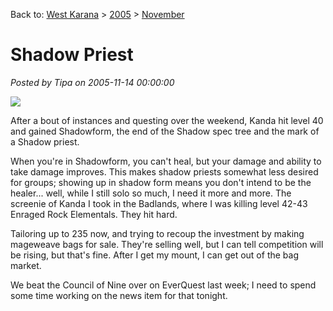 Back to: [West Karana](/posts/westkarana.md) > [2005](/posts/2005/westkarana.md) > [November](./westkarana.md)
# Shadow Priest

*Posted by Tipa on 2005-11-14 00:00:00*

![](../../../images/kanda40.gif)

After a bout of instances and questing over the weekend, Kanda hit level 40 and gained Shadowform, the end of the Shadow spec tree and the mark of a Shadow priest.

When you're in Shadowform, you can't heal, but your damage and ability to take damage improves. This makes shadow priests somewhat less desired for groups; showing up in shadow form means you don't intend to be the healer... well, while I still solo so much, I need it more and more. The screenie of Kanda I took in the Badlands, where I was killing level 42-43 Enraged Rock Elementals. They hit hard.

Tailoring up to 235 now, and trying to recoup the investment by making mageweave bags for sale. They're selling well, but I can tell competition will be rising, but that's fine. After I get my mount, I can get out of the bag market.

We beat the Council of Nine over on EverQuest last week; I need to spend some time working on the news item for that tonight.
